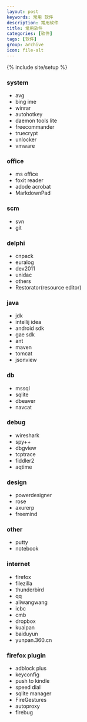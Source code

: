 ```yaml
---
layout: post
keywords: 常用 软件
description: 常用软件
title: 常用软件
categories: [软件]
tags: [软件]
group: archive
icon: file-alt
---
```

{% include site/setup %}

### system ###
- avg
- bing ime
- winrar
- autohotkey
- daemon tools lite
- freecommander
- truecrypt
- unlocker
- vmware

### office ###
- ms office
- foxit reader
- adode acrobat
- MarkdownPad

### scm ###
- svn
- git

### delphi ###
- cnpack
- euralog
- dev2011
- unidac
- others
- Restorator(resource editor)

### java ###
- jdk
- intellij idea
- android sdk
- gae sdk
- ant
- maven
- tomcat
- jsonview

### db ###
- mssql
- sqlite
- dbeaver
- navcat

### debug ###
- wireshark
- spy++
- dbgview
- tcptrace
- fiddler2
- aqtime

### design ###
- powerdesigner
- rose
- axurerp
- freemind

### other ###
- putty
- notebook

### internet ###
- firefox 
- filezilla 
- thunderbird
- qq
- aliwangwang
- icbc 
- cmb
- dropbox 
- kuaipan 
- baiduyun
- yunpan.360.cn

### firefox plugin ###
- adblock plus
- keyconfig
- push to kindle
- speed dial
- sqlite manager
- FireGestures
- autoproxy
- firebug
